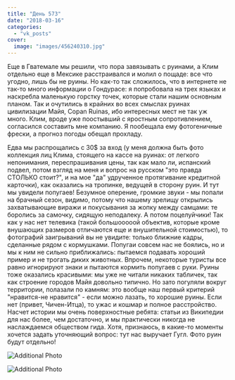 ```yaml
---
title: "День 573"
date: "2018-03-16"
categories: 
  - "vk_posts"
cover:
  image: "images/456240310.jpg"
---
```


Еще в Гватемале мы решили, что пора завязывать с руинами, а Клим отдельно еще в Мексике расстраивался и молил о пощаде: все что угодно, лишь бы не руины. Но как-то так сложилось, что в интернете не так-то много информации о Гондурасе: я попробовала на трех языках и наскребла маленькую горстку точек, которые стали нашим основным планом. Так и очутились в крайних во всех смыслах руинах цивилизации Майя, Copan Ruinas, ибо интересных мест не так уж много. Клим, вроде уже поостывший с яростным сопротивлением, согласился составить мне компанию. Я пообещала ему фотогеничные фрески, а прогноз погоды обещал прохладу.

<!--more-->

Едва мы распрощались с 30$ за вход (у меня должна быть фото коллекция лиц Клима, стоящего на кассе на руинах: от легкого непонимания, переспрашивания цены, так как мало ли, испанский подвел, потом взгляд на меня и вопрос на русском "это правда СТОЛЬКО стоит?", и на мое "да" удрученное протягивание кредитной карточки), как оказались на тропинке, ведущей в сторону руин. И тут мы увидели попугаев! Безумное оперение, громкие звуки - мы попали на брачный сезон, видимо, потому что нашему зрелищу открылись захватывающие виражи и покусывания за жопку между самцами: те боролись за самочку, сидящую неподалеку. А потом поцелуйчики! Так как у нас нет телевика (такой большооооой объектив, которые кроме внушающих размеров отличаются еще и внушительной стоимостью), то фотографий заигрываний вы не увидите: только ближние кадры, сделанные рядом с кормушками. Попугаи совсем нас не боялись, но и мы к ним не сильно приближались: пытаемся подавать хороший пример и не трогать диких животных. Впрочем, некоторые туристы все равно игнорируют знаки и пытаются кормить попугаев с руки. Руины тоже оказались красивыми: мы уже не читали никаких табличек, так как строение городов Майя довольно типично. Но зато погуляли вокруг территории, полазали по камням: это вообще наш первый критерий "нравится-не нравится" - если можно лазать, то хорошие руины. Если нет (привет, Чичен-Итца), то ужас и кошмар и полное расстройство. Насчет истории мы очень поверхностные ребята: статьи из Википедии для нас более, чем достаточно, и мы практически никогда не наслаждаемся обществом гида. Хотя, признаюсь, в какие-то моменты хочется задать уточняющий вопрос: тут нас выручает Гугл. Фото руин будут отдельно!

![Additional Photo](https://vodpop.ru/wp-content/uploads/2023/07/456240311.jpg)

![Additional Photo](https://vodpop.ru/wp-content/uploads/2023/07/456240312.jpg)
